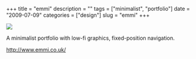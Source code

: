 +++
title = "emmi"
description = ""
tags = ["minimalist", "portfolio"]
date = "2009-07-09"
categories = ["design"]
slug = "emmi"
+++


 

  <div id="screens-thumbs" class="clearfix">
    <div class="txt-center" id="design-submission"><a href="http://www.emmi.co.uk/"><img id='bluga-thumbnail-1815' class='bluga-thumbnail large' src='/media/bluga/
wt4a55efaa29853.jpg'/></a></div>  
  </div>   
<p>A minimalist portfolio with low-fi graphics, fixed-position navigation.</p>
<p><a href="http://www.emmi.co.uk/">http://www.emmi.co.uk/</a></p>




